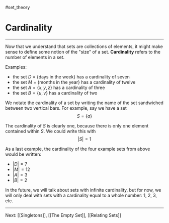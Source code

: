 #set_theory 
# Cardinality
---
Now that we understand that sets are collections of elements, it might make sense to define some notion of the "size" of a set. **Cardinality** refers to the number of elements in a set.

Examples:

- the set $D$ = \{days in the week\} has a cardinality of seven
- the set $M$ = \{months in the year\} has a cardinality of twelve
- the set $A = \{x, y, z\}$ has a cardinality of three
- the set $B = \{u, v\}$ has a cardinality of two

We notate the cardinality of a set by writing the name of the set sandwiched between two vertical bars. For example, say we have a set $$S = \{a\}$$

The cardinality of $S$ is clearly one, because there is only one element contained within $S$. We could write this with $$|S| = 1$$

As a last example, the cardinality of the four example sets from above would be written:

- $|D| = 7$
- $|M| = 12$
- $|A| = 3$
- $|B| = 2$

In the future, we will talk about sets with infinite cardinality, but for now, we will only deal with sets with a cardinality equal to a whole number: 1, 2, 3, etc. 

---

Next: [[Singletons]], [[The Empty Set]], [[Relating Sets]]